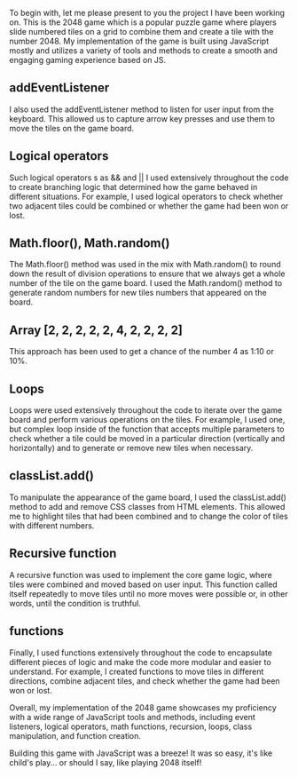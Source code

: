 To begin with, let me please present to you the project I have been working on. This is the 2048 game which is a popular puzzle game where players slide numbered tiles on a grid to combine them and create a tile with the number 2048. My implementation of the game is built using JavaScript mostly and utilizes a variety of tools and methods to create a smooth and engaging gaming experience based on JS.

## addEventListener
I also used the addEventListener method to listen for user input from the keyboard. This allowed us to capture arrow key presses and use them to move the tiles on the game board.

## Logical operators
Such logical operators s as && and || I used extensively throughout the code to create branching logic that determined how the game behaved in different situations. For example, I used logical operators to check whether two adjacent tiles could be combined or whether the game had been won or lost.

## Math.floor(), Math.random()
The Math.floor() method was used in the mix with Math.random() to round down the result of division operations to ensure that we always get a whole number of the tile on the game board. I used the Math.random() method to generate random numbers for new tiles numbers that appeared on the board.

## Array [2, 2, 2, 2, 2, 4, 2, 2, 2, 2] 
This approach has been used to get a chance of the number 4 as 1:10 or 10%.

## Loops
Loops were used extensively throughout the code to iterate over the game board and perform various operations on the tiles. For example, I used one, but complex loop inside of the function that accepts multiple parameters to check whether a tile could be moved in a particular direction (vertically and horizontally) and to generate or remove new tiles when necessary.

## classList.add()
To manipulate the appearance of the game board, I used the classList.add() method to add and remove CSS classes from HTML elements. This allowed me to highlight tiles that had been combined and to change the color of tiles with different numbers.

## Recursive function
A recursive function was used to implement the core game logic, where tiles were combined and moved based on user input. This function called itself repeatedly to move tiles until no more moves were possible or, in other words, until the condition is truthful.

## functions
Finally, I used functions extensively throughout the code to encapsulate different pieces of logic and make the code more modular and easier to understand. For example, I created functions to move tiles in different directions, combine adjacent tiles, and check whether the game had been won or lost.

Overall, my implementation of the 2048 game showcases my proficiency with a wide range of JavaScript tools and methods, including event listeners, logical operators, math functions, recursion, loops, class manipulation, and function creation.

Building this game with JavaScript was a breeze! It was so easy, it's like child's play... or should I say, like playing 2048 itself!
